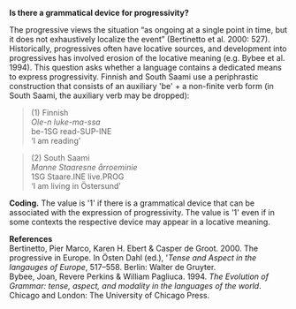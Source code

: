 **Is there a grammatical device for progressivity?**

The progressive views the situation “as ongoing at a single point in time, but it does not exhaustively localize the event” (Bertinetto et al. 2000: 527). Historically, progressives often have locative sources, and development into progressives has involved erosion of the locative meaning (e.g. Bybee et al. 1994). This question asks whether a language contains a dedicated means to express progressivity. Finnish and South Saami use a periphrastic construction that consists of an auxiliary 'be' + a non-finite verb form (in South Saami, the auxiliary verb may be dropped):

>(1) Finnish<br/>
>*Ole-n luke-ma-ssa*<br/>
>be-1SG read-SUP-INE<br/>
>‘I am reading’

>(2) South Saami<br/> 
>*Manne Staaresne årroeminie*<br/>
>1SG Staare.INE live.PROG<br/> 
>‘I am living in Östersund’

**Coding.** The value is '1' if there is a grammatical device that can be associated with the expression of progressivity. The value is '1' even if in some contexts the respective device may appear in a locative meaning.

**References**<br/>
Bertinetto, Pier Marco, Karen H. Ebert & Casper de Groot. 2000. The progressive in Europe. In Östen Dahl (ed.), '*Tense and Aspect in the langauges of Europe*, 517–558. Berlin: Walter de Gruyter.<br/>
Bybee, Joan, Revere Perkins & William Pagliuca. 1994. *The Evolution of Grammar: tense, aspect, and modality in the languages of the world*. Chicago and London: The University of Chicago Press.
